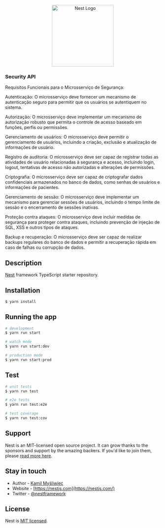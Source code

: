 <p align="center">
  <a href="http://nestjs.com/" target="blank"><img src="https://nestjs.com/img/logo-small.svg" width="200" alt="Nest Logo" /></a>
</p>

[circleci-image]: https://img.shields.io/circleci/build/github/nestjs/nest/master?token=abc123def456
[circleci-url]: https://circleci.com/gh/nestjs/nest

### Security API

Requisitos Funcionais para o Microsserviço de Segurança:

Autenticação: O microsserviço deve fornecer um mecanismo de autenticação seguro para permitir que os usuários se autentiquem no sistema.

Autorização: O microsserviço deve implementar um mecanismo de autorização robusto que permita o controle de acesso baseado em funções, perfis ou permissões.

Gerenciamento de usuários: O microsserviço deve permitir o gerenciamento de usuários, incluindo a criação, exclusão e atualização de informações de usuário.

Registro de auditoria: O microsserviço deve ser capaz de registrar todas as atividades de usuário relacionadas à segurança e acesso, incluindo login, logout, tentativas de acesso não autorizadas e alterações de permissões.

Criptografia: O microsserviço deve ser capaz de criptografar dados confidenciais armazenados no banco de dados, como senhas de usuários e informações de pacientes.

Gerenciamento de sessão: O microsserviço deve implementar um mecanismo para gerenciar sessões de usuários, incluindo o tempo limite de sessão e o encerramento de sessões inativas.

Proteção contra ataques: O microsserviço deve incluir medidas de segurança para proteger contra ataques, incluindo prevenção de injeção de SQL, XSS e outros tipos de ataques.

Backup e recuperação: O microsserviço deve ser capaz de realizar backups regulares do banco de dados e permitir a recuperação rápida em caso de falhas ou corrupção de dados.

## Description

[Nest](https://github.com/nestjs/nest) framework TypeScript starter repository.

## Installation

```bash
$ yarn install
```

## Running the app

```bash
# development
$ yarn run start

# watch mode
$ yarn run start:dev

# production mode
$ yarn run start:prod
```

## Test

```bash
# unit tests
$ yarn run test

# e2e tests
$ yarn run test:e2e

# test coverage
$ yarn run test:cov
```

## Support

Nest is an MIT-licensed open source project. It can grow thanks to the sponsors and support by the amazing backers. If you'd like to join them, please [read more here](https://docs.nestjs.com/support).

## Stay in touch

- Author - [Kamil Myśliwiec](https://kamilmysliwiec.com)
- Website - [https://nestjs.com](https://nestjs.com/)
- Twitter - [@nestframework](https://twitter.com/nestframework)

## License

Nest is [MIT licensed](LICENSE).
